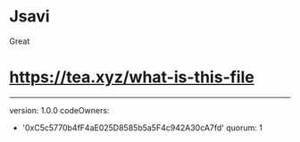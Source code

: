# Jsavi
Great
# https://tea.xyz/what-is-this-file
---
version: 1.0.0
codeOwners:
  - '0xC5c5770b4fF4aE025D8585b5a5F4c942A30cA7fd'
quorum: 1
